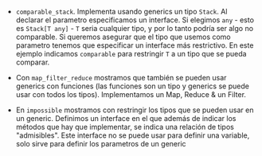 - `comparable_stack`. Implementa usando generics un tipo `Stack`. Al declarar el parametro especificamos un interface. Si elegimos `any` - esto es `Stack[T any]` - `T` seria cualquier tipo, y por lo tanto podría ser algo no comparable. Si queremos asegurar que el tipo que usemos como parametro tenemos que especificar un interface más restrictivo. En este ejemplo indicamos `comparable` para restringir `T` a un tipo que se pueda comparar.

- Con `map_filter_reduce` mostramos que también se pueden usar generics con funciones (las funciones son un tipo y generics se puede usar con todos los tipos). Implementamos un Map, Reduce & un Filter.

- En `impossible` mostramos con restringir los tipos que se pueden usar en un generic. Definimos un interface en el que además de indicar los métodos que hay que implementar, se indica una relación de tipos "admisibles". Este interface no se puede usar para definir una variable, solo sirve para definir los parametros de un generic
